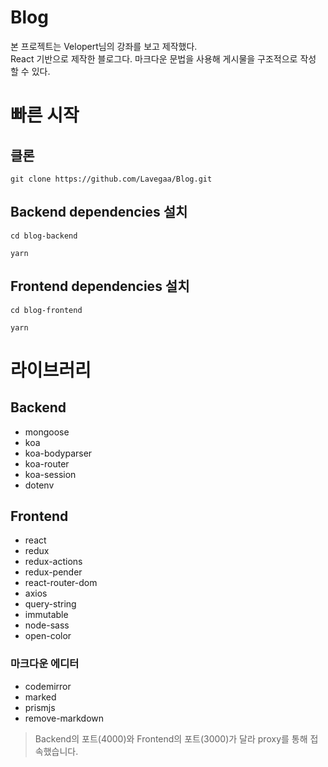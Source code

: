 # Blog
본 프로젝트는 Velopert님의 강좌를 보고 제작했다.  
React 기반으로 제작한 블로그다. 마크다운 문법을 사용해 게시물을 구조적으로 작성 할 수 있다.

# 빠른 시작
## 클론
```
git clone https://github.com/Lavegaa/Blog.git
```
## Backend dependencies 설치
```
cd blog-backend
```
```
yarn
```
## Frontend dependencies 설치
```
cd blog-frontend
```
```
yarn
```
# 라이브러리
## Backend
- mongoose
- koa
- koa-bodyparser
- koa-router
- koa-session
- dotenv

## Frontend
- react
- redux
- redux-actions
- redux-pender
- react-router-dom
- axios
- query-string
- immutable
- node-sass
- open-color
### 마크다운 에디터
- codemirror
- marked
- prismjs
- remove-markdown
> Backend의 포트(4000)와 Frontend의 포트(3000)가 달라 proxy를 통해 접속했습니다.


